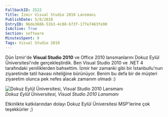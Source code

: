 ```yaml
---
FallbackID: 2522
Title: İzmir Visual Studio 2010 Lansmanı
PublishDate: 5/8/2010
EntryID: 96de3686-51b3-4c88-b73f-177e7463fe98
IsActive: True
Section: software
MinutesSpent: 0
Tags: Visual Studio 2010
---
```

Dün İzmir'de **Visual Studio 2010** ve Office 2010 lansmanlarını Dokuz
Eylül Üniversitesi'nde gerçekleştirdik. Ben Visual Studio 2010 ve .NET 4
tarafındaki yeniliklerden bahsettim. İzmir her zamanki gibi bir
İstanbullu'nun ziyaretinde tatil havası niteliğine bürünüyor. Benim bu
defa bir de müşteri ziyaretim olunca pek nefes alacak zamanım olmadı :)

![Dokuz Eylül Üniversitesi, Visual Studio 2010
Lansmanı](http://cdn.daron.yondem.com/assets/2522/08052010_1.jpg)\
*Dokuz Eylül Üniversitesi, Visual Studio 2010 Lansmanı*

Etkinlikte katkılarından dolayı Dokuz Eylül Üniversitesi MSP'lerine çok
teşekkürler ;)


